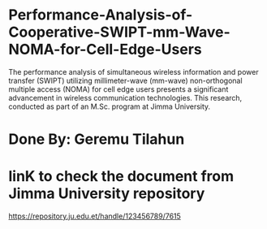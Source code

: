 # Performance-Analysis-of-Cooperative-SWIPT-mm-Wave-NOMA-for-Cell-Edge-Users
The performance analysis of simultaneous wireless information and power transfer (SWIPT) utilizing millimeter-wave (mm-wave) non-orthogonal multiple access (NOMA) for cell edge users presents a significant advancement in wireless communication technologies. This research, conducted as part of an M.Sc. program at Jimma University.

# Done By: Geremu Tilahun 

# linK to check the document from Jimma University repository 
https://repository.ju.edu.et/handle/123456789/7615



